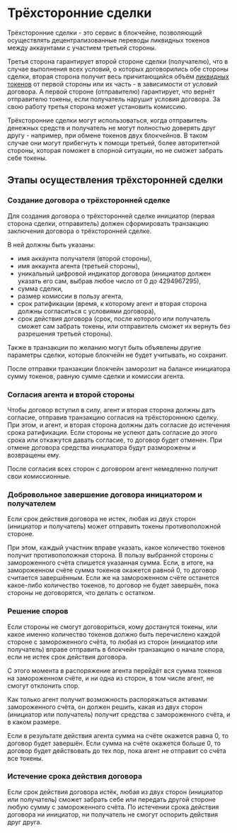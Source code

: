 # Трёхсторонние сделки

Трёхсторонние сделки - это сервис в блокчейне, позволяющий осуществлять децентрализованные переводы ликвидных токенов между аккаунтами с участием третьей стороны. 

Третья сторона гарантирует второй стороне сделки (получателю), что в случае выполнения всех условий, о которых договорились обе стороны сделки, вторая сторона получит весь причитающийся объём [ликвидных токенов](./economy.md#viz-token) от первой стороны или их часть - в зависимости от условий договора. А первой стороне (отправителю) гарантирует, что вернёт отправителю токены, если получатель нарушит условия договора. За свою работу третья сторона может установить комиссию.

Трёхсторонние сделки могут использоваться, когда отправитель денежных средств и получатель не могут полностью доверять друг другу - например, при обмене токенов двух блокчейнов. В таком случае они могут прибегнуть к помощи третьей, более авторитетной стороны, которая поможет в спорной ситуации, но не сможет забрать себе токены.

## Этапы осуществления трёхсторонней сделки

### Создание договора о трёхсторонней сделке

Для создания договора о трёхсторонней сделке инициатор (первая сторона сделки, отправитель) должен сформировать транзакцию заключения договора о трёхсторонней сделке. 

В ней должны быть указаны: 

- имя аккаунта получателя (второй стороны), 
- имя аккаунта агента (третьей стороны), 
- уникальный цифровой индикатор договора (инициатор должен указать его сам, выбрав любое число от 0 до 4294967295), 
- сумма сделки, 
- размер комиссии в пользу агента, 
- срок ратификации (время, к которому агент и вторая сторона должны согласиться с условиями договора), 
- срок действия договора (срок, после которого или получатель сможет сам забрать токены, или отправитель сможет их вернуть без разрешения третьей стороны).

Также в транзакции по желанию могут быть объявлены другие параметры сделки, которые блокчейн не будет учитывать, но сохранит.

После отправки транзакции блокчейн заморозит на балансе инициатора сумму токенов, равную сумме сделки и комиссии агента.

### Согласия агента и второй стороны

Чтобы договор вступил в силу, агент и вторая сторона должны дать согласие, отправив транзакцию согласия на трёхстороннюю сделку. При этом, и агент, и вторая сторона должны дать согласие до истечения срока ратификации. Если стороны не успеют дать согласие до этого срока или откажутся давать согласие, то договор будет отменен. При отмене договора средства инициатора будут разморожены и возвращены ему.

После согласия всех сторон с договором агент немедленно получит свои комиссионные.

### Добровольное завершение договора инициатором и получателем

Если срок действия договора не истек, любая из двух сторон (инициатор и получатель) может отправить токены противоположной стороне. 

При этом, каждый участник вправе указать, какое количество токенов получит противоположная сторона. В пользу выбранной стороны с замороженного счёта спишется указанная сумма. Если, в итоге, на замороженном счёте сумма токенов окажется равной 0, то договор считается завершённым. Если же на замороженном счёте останется какое-либо количество токенов, то договор не будет завершён, пока стороны не договорятся, что делать с остатком.

### Решение споров

Если стороны не смогут договориться, кому достанутся токены, или какое именно количество токенов должно быть перечислено каждой стороне с замороженного счёта, то любая из сторон (инициатор или получатель) вправе отправить в блокчейн транзакцию о начале спора, если не истек срок действия договора.

С этого момента в распоряжение агента перейдёт вся сумма токенов на замороженном счёте, и ни одна из сторон, в том числе агент, не смогут отклонить спор. 

Как только агент получит возможность распоряжаться активами замороженного счёта, он должен решить, какая из двух сторон (инициатор или получатель) получит средства с замороженного счёта, и в каком размере. 

Если в результате действия агента сумма на счёте окажется равна 0, то договор будет завершён. Если сумма на счёте окажется больше 0, то договор будет действовать до тех пор, пока агент не отправит со счёта все токены.

### Истечение срока действия договора

Если срок действия договора истёк, любая из двух сторон (инициатор или получатель) сможет забрать себе или передать другой стороне любую сумму с замороженного счёта. По истечении срока действия договора ни инициатор, ни получатель не смогут оспорить действия друг друга.

